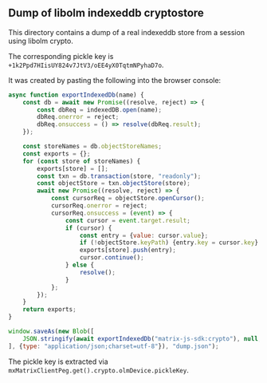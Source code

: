Dump of libolm indexeddb cryptostore
------------------------------------

This directory contains a dump of a real indexeddb store from a session using
libolm crypto.

The corresponding pickle key is `+1k2Ppd7HIisUY824v7JtV3/oEE4yX0TqtmNPyhaD7o`.

It was created by pasting the following into the browser console:

```javascript
async function exportIndexedDb(name) {
    const db = await new Promise((resolve, reject) => {
        const dbReq = indexedDB.open(name);
        dbReq.onerror = reject;
        dbReq.onsuccess = () => resolve(dbReq.result);
    });

    const storeNames = db.objectStoreNames;
    const exports = {};
    for (const store of storeNames) {
        exports[store] = [];
        const txn = db.transaction(store, "readonly");
        const objectStore = txn.objectStore(store);
        await new Promise((resolve, reject) => {
            const cursorReq = objectStore.openCursor();
            cursorReq.onerror = reject;
            cursorReq.onsuccess = (event) => {
                const cursor = event.target.result;
                if (cursor) {
                    const entry = {value: cursor.value};
                    if (!objectStore.keyPath) {entry.key = cursor.key}
                    exports[store].push(entry);
                    cursor.continue();
                } else {
                    resolve();
                }
            };
        });
    }
    return exports;
}

window.saveAs(new Blob([
    JSON.stringify(await exportIndexedDb("matrix-js-sdk:crypto"), null, 2)
], {type: "application/json;charset=utf-8"}), "dump.json");
```

The pickle key is extracted via `mxMatrixClientPeg.get().crypto.olmDevice.pickleKey`.
